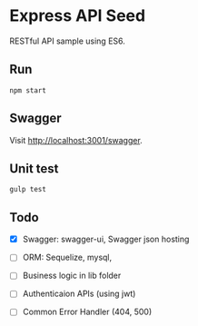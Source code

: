 Express API Seed
================

RESTful API sample using ES6.


## Run

```
npm start
```


## Swagger

Visit [http://localhost:3001/swagger](http://localhost:3001/swagger).


## Unit test

```
gulp test
``` 

## Todo 

* [x] Swagger: swagger-ui, Swagger json hosting
* [ ] ORM: Sequelize, mysql,
* [ ] Business logic in lib folder
* [ ] Authenticaion APIs (using jwt)
* [ ] Common Error Handler (404, 500)


